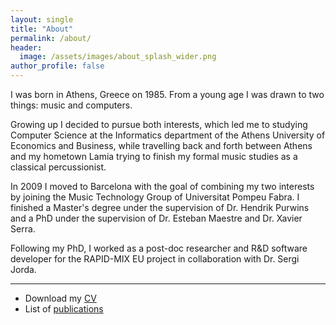 ```yaml
---
layout: single
title: "About"
permalink: /about/
header:
  image: /assets/images/about_splash_wider.png
author_profile: false
---
```


I was born in Athens, Greece on 1985. From a young age I was drawn to two things: music and computers.

Growing up I decided to pursue both interests, which led me to studying Computer Science at the Informatics department of the Athens University of Economics and Business, while travelling back and forth between Athens and my hometown Lamia trying to finish my formal music studies as a classical percussionist.

In 2009 I moved to Barcelona with the goal of combining my two interests by joining the Music Technology Group of Universitat Pompeu Fabra. I finished a Master's degree under the supervision of Dr. Hendrik Purwins and a PhD under the supervision of Dr. Esteban Maestre and Dr. Xavier Serra. 

Following my PhD, I worked as a post-doc researcher and R&D software developer for the RAPID-MIX EU project in collaboration with Dr. Sergi Jorda.

---

* Download my [CV](..\assets\other\Panos_Papiotis_CV.pdf)
* List of [publications](https://scholar.google.es/citations?hl=en&user=Yo-OzSoAAAAJ)
